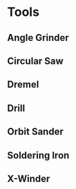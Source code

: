 # Tools

## Angle Grinder

## Circular Saw

## Dremel

## Drill

## Orbit Sander

## Soldering Iron

## X-Winder
